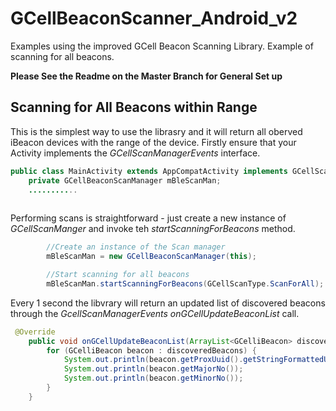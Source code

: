 # GCellBeaconScanner_Android_v2
Examples using the improved GCell Beacon Scanning Library. Example of scanning for all beacons.

**Please See the Readme on the Master Branch for General Set up**

## Scanning for All Beacons within Range

This is the simplest way to use the librasry and it will return all oberved iBeacon devices with the range of the device. Firstly ensure that your Activity implements the *GCellScanManagerEvents* interface.

```java
public class MainActivity extends AppCompatActivity implements GCellScanManagerEvents{
    private GCellBeaconScanManager mBleScanMan;
    ...........
    
```
Performing scans is straightforward - just create a new instance of *GCellScanManger* and invoke teh *startScanningForBeacons* method. 

```java
        //Create an instance of the Scan manager
        mBleScanMan = new GCellBeaconScanManager(this);

        //Start scanning for all beacons
        mBleScanMan.startScanningForBeacons(GCellScanType.ScanForAll);
```

Every 1 second the libvrary will return an updated list of discovered beacons through the *GcellScanManagerEvents onGCellUpdateBeaconList* call.  

```java
 @Override
    public void onGCellUpdateBeaconList(ArrayList<GCelliBeacon> discoveredBeacons) {
        for (GCelliBeacon beacon : discoveredBeacons) {
            System.out.println(beacon.getProxUuid().getStringFormattedUuid());
            System.out.println(beacon.getMajorNo());
            System.out.println(beacon.getMinorNo());
        }
    }

```
